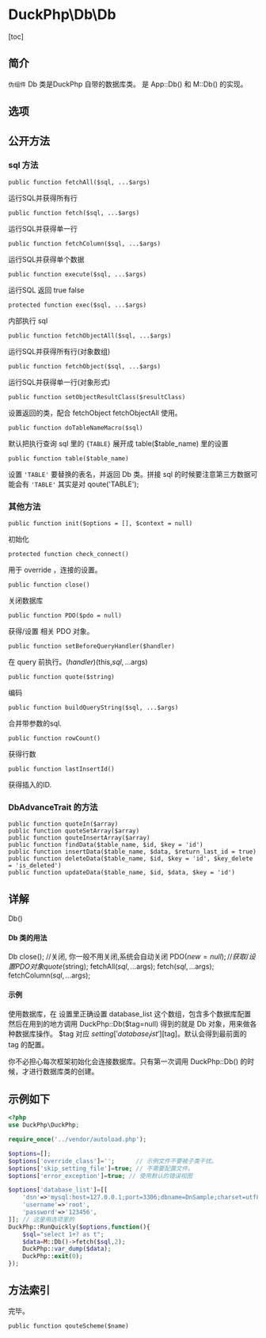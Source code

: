 # DuckPhp\Db\Db
[toc]

## 简介

`伪组件` Db 类是DuckPhp 自带的数据库类。 是 App::Db() 和 M::Db() 的实现。

## 选项

## 公开方法

### sql 方法
    public function fetchAll($sql, ...$args)
运行SQL并获得所有行

    public function fetch($sql, ...$args)
运行SQL并获得单一行

    public function fetchColumn($sql, ...$args)
运行SQL并获得单个数据

    public function execute($sql, ...$args)
运行SQL 返回 true false

    protected function exec($sql, ...$args)
内部执行 sql

    public function fetchObjectAll($sql, ...$args)
运行SQL并获得所有行(对象数组)

    public function fetchObject($sql, ...$args)
运行SQL并获得单一行(对象形式)

    public function setObjectResultClass($resultClass)
设置返回的类，配合 fetchObject fetchObjectAll 使用。

    public function doTableNameMacro($sql)
默认把执行查询 sql 里的 `{TABLE}` 展开成 table($table_name) 里的设置

    public function table($table_name)
设置 `'TABLE'` 要替换的表名，并返回 Db 类。拼接 sql 的时候要注意第三方数据可能会有 `'TABLE'` 其实是对 qoute('TABLE');

### 其他方法

    public function init($options = [], $context = null)
初始化

    protected function check_connect()
用于 override ，连接的设置。

    public function close()
关闭数据库

    public function PDO($pdo = null)
获得/设置 相关 PDO 对象。

    public function setBeforeQueryHandler($handler)
在 query 前执行。($handler)($this,$sql, ...$args)

    public function quote($string)
编码

    public function buildQueryString($sql, ...$args)
合并带参数的sql.

    public function rowCount()
获得行数

    public function lastInsertId()
获得插入的ID.


### DbAdvanceTrait 的方法

    public function quoteIn($array)
    public function quoteSetArray($array)
    public function qouteInsertArray($array)
    public function findData($table_name, $id, $key = 'id')
    public function insertData($table_name, $data, $return_last_id = true)
    public function deleteData($table_name, $id, $key = 'id', $key_delete = 'is_deleted')
    public function updateData($table_name, $id, $data, $key = 'id')

## 详解

Db()
    
#### Db 类的用法
Db
    close(); //关闭, 你一般不用关闭,系统会自动关闭
    PDO($new=null); //获取/设置 PDO 对象
    quote($string);
    fetchAll($sql, ...$args);
    fetch($sql, ...$args);
    fetchColumn($sql, ...$args);
#### 示例
使用数据库，在 设置里正确设置 database_list 这个数组，包含多个数据库配置
然后在用到的地方调用 DuckPhp::Db($tag=null) 得到的就是 Db 对象，用来做各种数据库操作。
$tag 对应 $setting['database_list'][$tag]。默认会得到最前面的 tag 的配置。

你不必担心每次框架初始化会连接数据库。只有第一次调用 DuckPhp::Db() 的时候，才进行数据库类的创建。


## 示例如下

```php
<?php
use DuckPhp\DuckPhp;

require_once('../vendor/autoload.php');

$options=[];
$options['override_class']='';      // 示例文件不要被子类干扰。
$options['skip_setting_file']=true; // 不需要配置文件。
$options['error_exception']=true; // 使用默认的错误视图

$options['database_list']=[[
    'dsn'=>'mysql:host=127.0.0.1;port=3306;dbname=DnSample;charset=utf8;',
    'username'=>'root',
    'password'=>'123456',
]]; // 这里用选项里的
DuckPhp::RunQuickly($options,function(){    
    $sql="select 1+? as t";
    $data=M::Db()->fetch($sql,2);
    DuckPhp::var_dump($data);
    DuckPhp::exit(0);
});
```

## 方法索引


完毕。






    public function qouteScheme($name)

